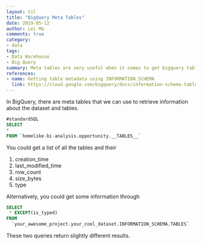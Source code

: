 ```yaml
---
layout: til
title: "BigQuery Meta Tables"
date: 2019-05-12
author: Lei Ma
comments: true
category:
- data
tags:
- Data Warehouse
- Big Query
summary: Meta tables are very useful when it comes to get bigquery table information programmatically.
references:
- name: Getting table metadata using INFORMATION_SCHEMA
  link: https://cloud.google.com/bigquery/docs/information-schema-tables
---
```


In BigQuery, there are meta tables that we can use to retrieve information about the dataset and tables.


```SQL
#standardSQL
SELECT
*
FROM `homelike-bi-analysis.opportunity.__TABLES__`
```

You could get a list of all the tables and their
1. creation_time
2. last_modified_time
3. row_count
4. size_bytes
5. type


Alternatively, you could get some information through

```SQL
SELECT
 * EXCEPT(is_typed)
FROM
  `your_awesome_project.your_cool_dataset.INFORMATION_SCHEMA.TABLES`
```


These two queries return slightly different results.
